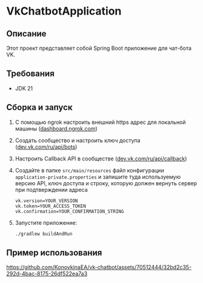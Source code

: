 # VkChatbotApplication

## Описание

Этот проект представляет собой Spring Boot приложение для чат-бота VK.

## Требования

- JDK 21

## Сборка и запуск

1. С помощью ngrok настроить внешний https адрес для локальной
   машины ([dashboard.ngrok.com](https://dashboard.ngrok.com/get-started/setup/windows))

2. Создать сообщество и настроить ключ
   доступа ([dev.vk.com/ru/api/bots](https://dev.vk.com/ru/api/bots/getting-started?ref=old_portal))

3. Настроить Callback API в
   сообществе ([dev.vk.com/ru/api/callback](https://dev.vk.com/ru/api/callback/getting-started))

4. Создайте в папке `src/main/resources` файл конфигурации `application-private.properties`
   и запишите туда используемую версию API, ключ доступа и строку, которую должен вернуть сервер при подтверждении
   адреса
    ```
    vk.version=YOUR_VERSION
    vk.token=YOUR_ACCESS_TOKEN
    vk.confirmation=YOUR_CONFIRMATION_STRING
    ```

5. Запустите приложение:
    ```bash
    ./gradlew buildAndRun
    ```

## Пример использования
https://github.com/KonovkinaEA/vk-chatbot/assets/70512444/32bd2c35-292d-4bac-8175-26df522ea7a3
